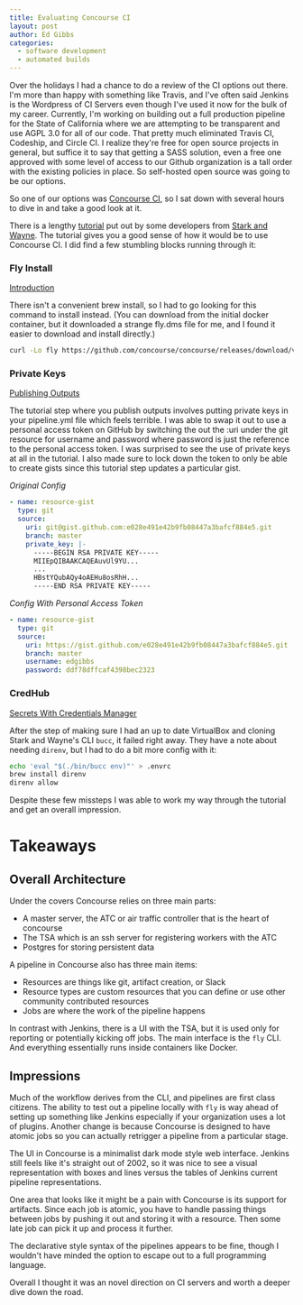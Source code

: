 ```yaml
---
title: Evaluating Concourse CI
layout: post
author: Ed Gibbs
categories:
  - software development
  - automated builds
---
```


Over the holidays I had a chance to do a review of the CI options out there. I'm more than happy with something like Travis, and
I've often said Jenkins is the Wordpress of CI Servers even though I've used it now for the bulk of my career.  Currently, I'm working
on building out a full production pipeline for the State of California where we are attempting to be transparent and use AGPL 3.0 for all of
our code.  That pretty much eliminated Travis CI, Codeship, and Circle CI.  I realize they're free for open source projects in general, but
suffice it to say that getting a SASS solution, even a free one approved with some level of access to our Github organization is a tall order
with the existing policies in place.  So self-hosted open source was going to be our options.

So one of our options was [Concourse CI](https://concourse-ci.org), so I sat down with several hours to dive in and take a good look at it.

There is a lengthy [tutorial](https://concoursetutorial.com) put out by some developers from [Stark and Wayne](https://starkandwayne.com). The
tutorial gives you a good sense of how it would be to use Concourse CI. I did find a few stumbling blocks running through it:

### Fly Install
[Introduction](https://concoursetutorial.com)

There isn't a convenient brew install, so I had to go looking for this command to install instead. (You can download from the initial docker container,
but it downloaded a strange fly.dms file for me, and I found it easier to download and install directly.)

```bash
curl -Lo fly https://github.com/concourse/concourse/releases/download/v4.2.2/fly_darwin_amd64 && chmod +x fly && mv fly /usr/local/bin/
```
### Private Keys
[Publishing Outputs](https://concoursetutorial.com/basics/publishing-outputs/)

The tutorial step where you publish outputs involves putting private keys in your pipeline.yml file which feels terrible. I was able to swap
it out to use a personal access token on GitHub by switching the out the :uri under the git resource for username and password where password is
just the reference to the personal access token. I was surprised to see the use of private keys at all in the tutorial. I also made sure
to lock down the token to only be able to create gists since this tutorial step updates a particular gist.

_Original Config_
```yaml
- name: resource-gist
  type: git
  source:
    uri: git@gist.github.com:e028e491e42b9fb08447a3bafcf884e5.git
    branch: master
    private_key: |-
      -----BEGIN RSA PRIVATE KEY-----
      MIIEpQIBAAKCAQEAuvUl9YU...
      ...
      HBstYQubAQy4oAEHu8osRhH...
      -----END RSA PRIVATE KEY-----
```

_Config With Personal Access Token_
```yaml
- name: resource-gist
  type: git
  source:
    uri: https://gist.github.com/e028e491e42b9fb08447a3bafcf884e5.git
    branch: master
    username: edgibbs
    password: ddf78dffcaf4398bec2323
```

### CredHub
[Secrets With Credentials Manager](https://concoursetutorial.com/basics/secret-parameters/)

After the step of making sure I had an up to date VirtualBox and cloning Stark and Wayne's CLI `bucc`, it
failed right away. They have a note about needing `direnv`, but I had to do a bit more config with it:

```bash
echo 'eval "$(./bin/bucc env)"' > .envrc
brew install direnv
direnv allow
```

Despite these few missteps I was able to work my way through the tutorial and get an overall impression.

# Takeaways

## Overall Architecture

Under the covers Concourse relies on three main parts:

- A master server, the ATC or air traffic controller that is the heart of concourse
- The TSA which is an ssh server for registering workers with the ATC
- Postgres for storing persistent data

A pipeline in Concourse also has three main items:

- Resources are things like git, artifact creation, or Slack
- Resource types are custom resources that you can define or use other community contributed resources
- Jobs are where the work of the pipeline happens

In contrast with Jenkins, there is a UI with the TSA, but it is used only for reporting or potentially
kicking off jobs.  The main interface is the `fly` CLI. And everything essentially runs inside containers like
Docker.

## Impressions

Much of the workflow derives from the CLI, and pipelines are first class citizens. The ability to test
out a pipeline locally with `fly` is way ahead of setting up something like Jenkins especially if your organization
uses a lot of plugins. Another change is because Concourse is designed to have atomic jobs so you can actually retrigger
a pipeline from a particular stage.

The UI in Concourse is a minimalist dark mode style web interface. Jenkins still feels like it's straight out of 2002, so
it was nice to see a visual representation with boxes and lines versus the tables of Jenkins current pipeline representations.

One area that looks like it might be a pain with Concourse is its support for artifacts. Since each job is atomic, you have to
handle passing things between jobs by pushing it out and storing it with a resource. Then some late job can pick it up
and process it further.

The declarative style syntax of the pipelines appears to be fine, though I wouldn't have minded the option to escape out to a full
programming language.

Overall I thought it was an novel direction on CI servers and worth a deeper dive down the road.
